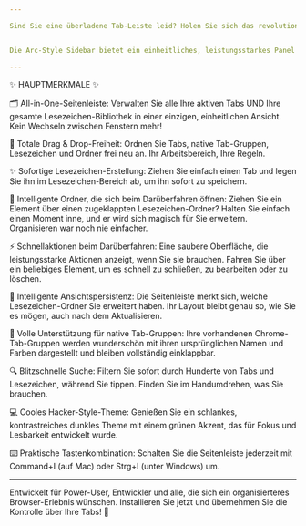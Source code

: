 ```yaml
--- 

Sind Sie eine überladene Tab-Leiste leid? Holen Sie sich das revolutionäre vertikale Tab-Management des Arc-Browsers direkt in Ihr Google Chrome! 🚀


Die Arc-Style Sidebar bietet ein einheitliches, leistungsstarkes Panel zur Verwaltung all Ihrer Tabs und Lesezeichen in einer sauberen Oberfläche. Steigern Sie Ihre Produktivität und organisieren Sie Ihr digitales Leben mit Leichtigkeit.

---
```


✨ HAUPTMERKMALE ✨


🗂️ All-in-One-Seitenleiste: Verwalten Sie alle Ihre aktiven Tabs UND Ihre gesamte Lesezeichen-Bibliothek in einer einzigen, einheitlichen Ansicht. Kein Wechseln zwischen Fenstern mehr!

🤏 Totale Drag & Drop-Freiheit: Ordnen Sie Tabs, native Tab-Gruppen, Lesezeichen und Ordner frei neu an. Ihr Arbeitsbereich, Ihre Regeln.

✨ Sofortige Lesezeichen-Erstellung: Ziehen Sie einfach einen Tab und legen Sie ihn im Lesezeichen-Bereich ab, um ihn sofort zu speichern.

📂 Intelligente Ordner, die sich beim Darüberfahren öffnen: Ziehen Sie ein Element über einen zugeklappten Lesezeichen-Ordner? Halten Sie einfach einen Moment inne, und er wird sich magisch für Sie erweitern. Organisieren war noch nie einfacher.

⚡ Schnellaktionen beim Darüberfahren: Eine saubere Oberfläche, die leistungsstarke Aktionen anzeigt, wenn Sie sie brauchen. Fahren Sie über ein beliebiges Element, um es schnell zu schließen, zu bearbeiten oder zu löschen.

🧠 Intelligente Ansichtspersistenz: Die Seitenleiste merkt sich, welche Lesezeichen-Ordner Sie erweitert haben. Ihr Layout bleibt genau so, wie Sie es mögen, auch nach dem Aktualisieren.

🎨 Volle Unterstützung für native Tab-Gruppen: Ihre vorhandenen Chrome-Tab-Gruppen werden wunderschön mit ihren ursprünglichen Namen und Farben dargestellt und bleiben vollständig einklappbar.

🔍 Blitzschnelle Suche: Filtern Sie sofort durch Hunderte von Tabs und Lesezeichen, während Sie tippen. Finden Sie im Handumdrehen, was Sie brauchen.

💻 Cooles Hacker-Style-Theme: Genießen Sie ein schlankes, kontrastreiches dunkles Theme mit einem grünen Akzent, das für Fokus und Lesbarkeit entwickelt wurde.

⌨️ Praktische Tastenkombination: Schalten Sie die Seitenleiste jederzeit mit Command+I (auf Mac) oder Strg+I (unter Windows) um.


---


Entwickelt für Power-User, Entwickler und alle, die sich ein organisierteres Browser-Erlebnis wünschen. Installieren Sie jetzt und übernehmen Sie die Kontrolle über Ihre Tabs! 🌟